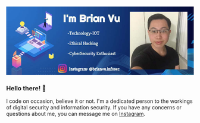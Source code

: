 ![Image of Profile Banner](https://github.com/VuBrian22/VuBrian22/blob/master/profilebanner.jpg)
### Hello there! 👋
I code on occasion, believe it or not. I'm a dedicated person to the workings of digital security and information security. If you have any concerns or questions about me, you can message me on [Instagram](https://www.instagram.com/brianvu.infosec/).
<!--
**VuBrian22/VuBrian22** is a ✨ _special_ ✨ repository because its `README.md` (this file) appears on your GitHub profile.

Here are some ideas to get you started:

- 🔭 I’m currently working on ...
- 🌱 I’m currently learning ...
- 👯 I’m looking to collaborate on ...
- 🤔 I’m looking for help with ...
- 💬 Ask me about ...
- 📫 How to reach me: ...
- 😄 Pronouns: ...
- ⚡ Fun fact: ...
-->
